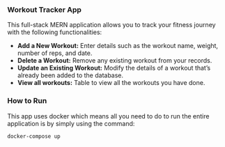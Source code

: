 ### Workout Tracker App

This full-stack MERN application allows you to track your fitness journey with the following functionalities:

- **Add a New Workout:** Enter details such as the workout name, weight, number of reps, and date.
- **Delete a Workout:** Remove any existing workout from your records.
- **Update an Existing Workout:** Modify the details of a workout that’s already been added to the database.
- **View all workouts:** Table to view all the workouts you have done.

### How to Run

This app uses docker which means all you need to do to run the entire application is by simply using the command:

`docker-compose up`
